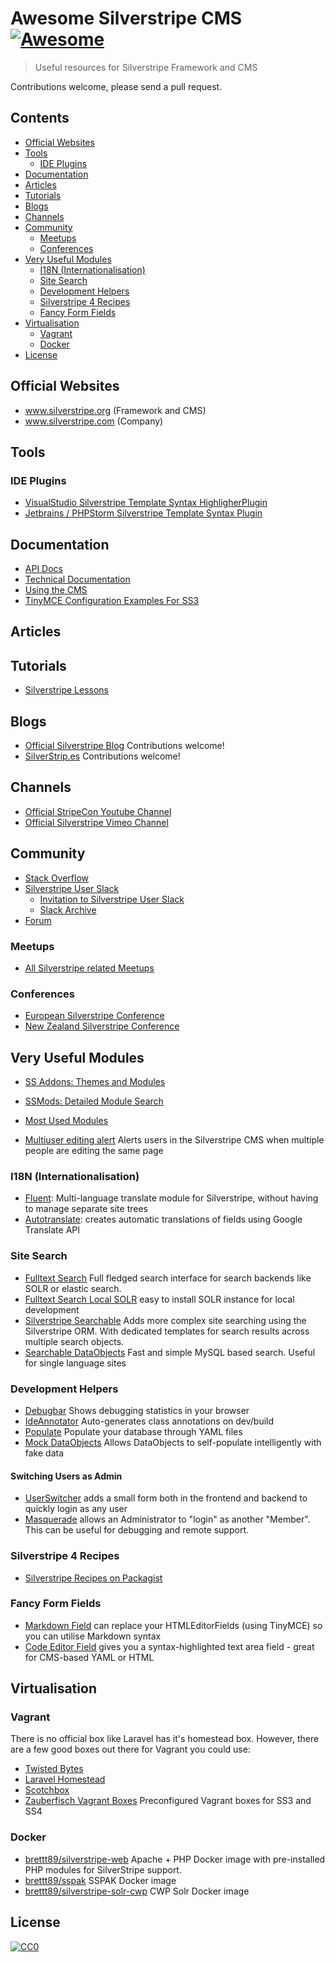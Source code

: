 # Awesome Silverstripe CMS [![Awesome](https://awesome.re/badge.svg)](https://awesome.re)

> Useful resources for Silverstripe Framework and CMS

Contributions welcome, please send a pull request.

## Contents
<!-- PLEASE USE `doctoc --maxlevel 3 README.md` TO KEEP THE TOC TO AN APPROPRIATE SIZE -->
<!-- START doctoc generated TOC please keep comment here to allow auto update -->
<!-- DON'T EDIT THIS SECTION, INSTEAD RE-RUN doctoc TO UPDATE -->


- [Official Websites](#official-websites)
- [Tools](#tools)
  - [IDE Plugins](#ide-plugins)
- [Documentation](#documentation)
- [Articles](#articles)
- [Tutorials](#tutorials)
- [Blogs](#blogs)
- [Channels](#channels)
- [Community](#community)
  - [Meetups](#meetups)
  - [Conferences](#conferences)
- [Very Useful Modules](#very-useful-modules)
  - [I18N (Internationalisation)](#i18n-internationalisation)
  - [Site Search](#site-search)
  - [Development Helpers](#development-helpers)
  - [Silverstripe 4 Recipes](#silverstripe-4-recipes)
  - [Fancy Form Fields](#fancy-form-fields)
- [Virtualisation](#virtualisation)
  - [Vagrant](#vagrant)
  - [Docker](#docker)
- [License](#license)

<!-- END doctoc generated TOC please keep comment here to allow auto update -->


## Official Websites
- www.silverstripe.org (Framework and CMS)
- www.silverstripe.com (Company)

## Tools
### IDE Plugins
- [VisualStudio Silverstripe Template Syntax HighligherPlugin](https://marketplace.visualstudio.com/items?itemName=adrian.silverstripe)
- [Jetbrains / PHPStorm Silverstripe Template Syntax Plugin](https://plugins.jetbrains.com/plugin/7201-silverstripe-template-language-support)

## Documentation
- [API Docs](http://api.silverstripe.org/)
- [Technical Documentation](http://doc.silverstripe.org/framework/en/)
- [Using the CMS](http://userhelp.silverstripe.org/)
- [TinyMCE Configuration Examples For SS3](https://github.com/jonom/silverstripe-tinytidy)

## Articles

## Tutorials
- [Silverstripe Lessons](https://www.silverstripe.org/learn/lessons/)

## Blogs
- [Official Silverstripe Blog](https://www.silverstripe.org/blog/) Contributions welcome!
- [SilverStrip.es](http://www.silverstrip.es) Contributions welcome!

## Channels
- [Official StripeCon Youtube Channel](https://www.youtube.com/channel/UC38vU3H_UrdGFnc3vTJiORA)
- [Official Silverstripe Vimeo Channel](https://vimeo.com/silverstripe)

## Community
- [Stack Overflow](https://stackoverflow.com/questions/tagged/silverstripe)
- [Silverstripe User Slack](https://silverstripe-users.slack.com/)
  - [Invitation to Silverstripe User Slack](https://www.silverstripe.org/community/slack-signup)
  - [Slack Archive](https://slackarchive.silverstripe.org)
- [Forum](https://forum.silverstripe.org/)
    
### Meetups 
- [All Silverstripe related Meetups](https://www.meetup.com/topics/silverstripe/all/)

### Conferences
- [European Silverstripe Conference](https://www.stripecon.eu)
- [New Zealand Silverstripe Conference](https://stripecon.nz/)

## Very Useful Modules
- [SS Addons: Themes and Modules](https://addons.silverstripe.org)
- [SSMods: Detailed Module Search](http://ssmods.com)
- [Most Used Modules](https://addons.silverstripe.org/add-ons?sort=relative)

- [Multiuser editing alert](https://github.com/silverstripe/silverstripe-multiuser-editing-alert) Alerts users in the Silverstripe CMS when multiple people are editing the same page

### I18N (Internationalisation)
- [Fluent](https://github.com/tractorcow-farm/silverstripe-fluent): Multi-language translate module for Silverstripe, without having to manage separate site trees
- [Autotranslate](https://github.com/bratiask/silverstripe-autotranslate): creates automatic translations of fields using Google Translate API

### Site Search
- [Fulltext Search](https://github.com/silverstripe/silverstripe-fulltextsearch) Full fledged search interface for search backends like SOLR or elastic search.
- [Fulltext Search Local SOLR](https://addons.silverstripe.org/add-ons/silverstripe/fulltextsearch-localsolr) easy to install SOLR instance for local development
- [Silverstripe Searchable](https://github.com/i-lateral/silverstripe-searchable) Adds more complex site searching using the Silverstripe ORM. With dedicated templates for search results across multiple search objects.
- [Searchable DataObjects](https://github.com/g4b0/silverstripe-searchable-dataobjects) Fast and simple MySQL based search. Useful for single language sites

### Development Helpers
- [Debugbar](https://github.com/lekoala/silverstripe-debugbar/) Shows debugging statistics in your browser
- [IdeAnnotator](https://github.com/silverleague/silverstripe-ideannotator) Auto-generates class annotations on dev/build
- [Populate](https://github.com/dnadesign/silverstripe-populate) Populate your database through YAML files 
- [Mock DataObjects](https://github.com/unclecheese/silverstripe-mock-dataobjects) Allows DataObjects to self-populate intelligently with fake data
#### Switching Users as Admin
- [UserSwitcher](https://github.com/sheadawson/silverstripe-userswitcher) adds a small form both in the frontend and backend to quickly login as any user
- [Masquerade](https://github.com/dhensby/silverstripe-masquerade) allows an Administrator to "login" as another "Member". This can be useful for debugging and remote support.

### Silverstripe 4 Recipes
- [Silverstripe Recipes on Packagist](https://packagist.org/packages/silverstripe/recipe-plugin/dependents)

### Fancy Form Fields
- [Markdown Field](https://github.com/Silverstripers/markdownfield) can replace your HTMLEditorFields (using TinyMCE) so you can utilise Markdown syntax
- [Code Editor Field](https://github.com/nathancox/silverstripe-codeeditorfield) gives you a syntax-highlighted text area field - great for CMS-based YAML or HTML

## Virtualisation

### Vagrant

There is no official box like Laravel has it's homestead box. However, there are a few good boxes out there for Vagrant you could use:
- [Twisted Bytes](https://www.twistedbytes.nl/en/blog/php-vagrant-box/)
- [Laravel Homestead](https://github.com/laravel/homestead)
- [Scotchbox](https://box.scotch.io)
- [Zauberfisch Vagrant Boxes](https://github.com/Zauberfisch/vagrant-boxes) Preconfigured Vagrant boxes for SS3 and SS4 

### Docker

- [brettt89/silverstripe-web](https://hub.docker.com/r/brettt89/silverstripe-web) Apache + PHP Docker image with pre-installed PHP modules for SilverStripe support.
- [brettt89/sspak](https://hub.docker.com/r/brettt89/sspak) SSPAK Docker image
- [brettt89/silverstripe-solr-cwp](https://hub.docker.com/r/brettt89/silverstripe-solr-cwp) CWP Solr Docker image

## License
[![CC0](http://mirrors.creativecommons.org/presskit/buttons/88x31/svg/cc-zero.svg)](https://creativecommons.org/publicdomain/zero/1.0/)
